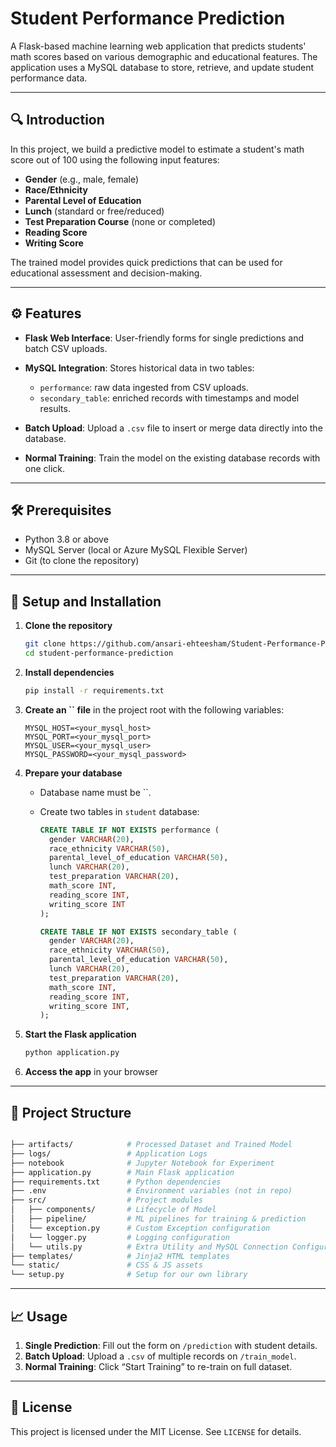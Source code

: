 # Student Performance Prediction

A Flask-based machine learning web application that predicts students' math scores based on various demographic and educational features. The application uses a MySQL database to store, retrieve, and update student performance data.

---

## 🔍 Introduction

In this project, we build a predictive model to estimate a student's math score out of 100 using the following input features:

* **Gender** (e.g., male, female)
* **Race/Ethnicity**
* **Parental Level of Education**
* **Lunch** (standard or free/reduced)
* **Test Preparation Course** (none or completed)
* **Reading Score**
* **Writing Score**

The trained model provides quick predictions that can be used for educational assessment and decision-making.

---

## ⚙️ Features

* **Flask Web Interface**: User-friendly forms for single predictions and batch CSV uploads.
* **MySQL Integration**: Stores historical data in two tables:

  * `performance`: raw data ingested from CSV uploads.
  * `secondary_table`: enriched records with timestamps and model results.
* **Batch Upload**: Upload a `.csv` file to insert or merge data directly into the database.
* **Normal Training**: Train the model on the existing database records with one click.

---

## 🛠️ Prerequisites

* Python 3.8 or above
* MySQL Server (local or Azure MySQL Flexible Server)
* Git (to clone the repository)

---

## 🚀 Setup and Installation

1. **Clone the repository**

   ```bash
   git clone https://github.com/ansari-ehteesham/Student-Performance-Prediction
   cd student-performance-prediction
   ```

2. **Install dependencies**

   ```bash
   pip install -r requirements.txt
   ```

3. **Create an **\`\`** file** in the project root with the following variables:

   ```dotenv
   MYSQL_HOST=<your_mysql_host>
   MYSQL_PORT=<your_mysql_port>
   MYSQL_USER=<your_mysql_user>
   MYSQL_PASSWORD=<your_mysql_password>
   ```

4. **Prepare your database**

   * Database name must be \`\`.
   * Create two tables in `student` database:

     ```sql
     CREATE TABLE IF NOT EXISTS performance (
       gender VARCHAR(20),
       race_ethnicity VARCHAR(50),
       parental_level_of_education VARCHAR(50),
       lunch VARCHAR(20),
       test_preparation VARCHAR(20),
       math_score INT,
       reading_score INT,
       writing_score INT
     );

     CREATE TABLE IF NOT EXISTS secondary_table (
       gender VARCHAR(20),
       race_ethnicity VARCHAR(50),
       parental_level_of_education VARCHAR(50),
       lunch VARCHAR(20),
       test_preparation VARCHAR(20),
       math_score INT,
       reading_score INT,
       writing_score INT,
     );
     ```

5. **Start the Flask application**

   ```bash
   python application.py
   ```

6. **Access the app** in your browser

---

## 📂 Project Structure

```bash

├── artifacts/            # Processed Dataset and Trained Model 
├── logs/                 # Application Logs
├── notebook              # Jupyter Notebook for Experiment
├── application.py        # Main Flask application 
├── requirements.txt      # Python dependencies 
├── .env                  # Environment variables (not in repo) 
├── src/                  # Project modules 
│   ├── components/       # Lifecycle of Model 
│   ├── pipeline/         # ML pipelines for training & prediction 
│   └── exception.py      # Custom Exception configuration 
│   └── logger.py         # Logging configuration 
│   └── utils.py          # Extra Utility and MySQL Connection Configuration 
├── templates/            # Jinja2 HTML templates 
└── static/               # CSS & JS assets
└── setup.py              # Setup for our own library

```

---

## 📈 Usage

1. **Single Prediction**: Fill out the form on `/prediction` with student details.
2. **Batch Upload**: Upload a `.csv` of multiple records on `/train_model`.
3. **Normal Training**: Click “Start Training” to re-train on full dataset.


---

## 📜 License

This project is licensed under the MIT License. See `LICENSE` for details.
